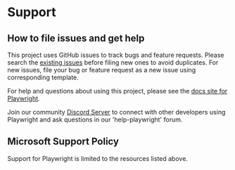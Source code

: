 # Support

## How to file issues and get help  

This project uses GitHub issues to track bugs and feature requests. Please search the [existing issues][gh-issues] before filing new ones to avoid duplicates. For new issues, file your bug or feature request as a new issue using corresponding template.

For help and questions about using this project, please see the [docs site for Playwright][docs].

Join our community [Discord Server][discord-server] to connect with other developers using Playwright and ask questions in our 'help-playwright' forum.

## Microsoft Support Policy  

Support for Playwright is limited to the resources listed above.

[gh-issues]: https://github.com/microsoft/playwright/issues/
[docs]: https://playwright.dev/
[discord-server]: https://aka.ms/playwright/discord
